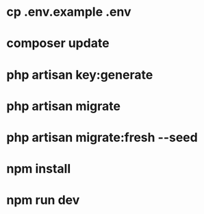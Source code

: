 # cp .env.example .env

# composer update
# php artisan key:generate

# php artisan migrate
# php artisan migrate:fresh --seed

# npm install

# npm run dev
